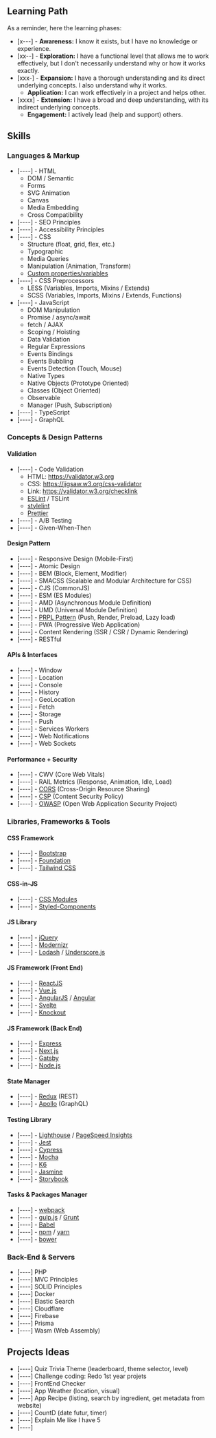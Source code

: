 ## Learning Path

As a reminder, here the learning phases:
- [x---] - **Awareness:** I know it exists, but I have no knowledge or experience.
- [xx--] - **Exploration:** I have a functional level that allows me to work effectively, but I don't necessarily understand why or how it works exactly.
- [xxx-] - **Expansion:** I have a thorough understanding and its direct underlying concepts. I also understand why it works.
    - **Application:** I can work effectively in a project and helps other.
- [xxxx] - **Extension:** I have a broad and deep understanding, with its indirect underlying concepts. 
    - **Engagement:** I actively lead (help and support) others.



## Skills

### Languages & Markup

- [----] - HTML 
    - DOM / Semantic
    - Forms
    - SVG Animation
    - Canvas
    - Media Embedding
    - Cross Compatibility
- [----] - SEO Principles
- [----] - Accessibility Principles
- [----] - CSS
    - Structure (float, grid, flex, etc.)
    - Typographic
    - Media Queries
    - Manipulation (Animation, Transform)
    - [Custom properties/variables](https://developer.mozilla.org/en-US/docs/Web/CSS/Using_CSS_custom_properties)
- [----] - CSS Preprocessors
    - LESS (Variables, Imports, Mixins / Extends)
    - SCSS (Variables, Imports, Mixins / Extends, Functions)
- [----] - JavaScript
    - DOM Manipulation
    - Promise / async/await
    - fetch / AJAX
    - Scoping / Hoisting
    - Data Validation
    - Regular Expressions
    - Events Bindings
    - Events Bubbling
    - Events Detection (Touch, Mouse)
    - Native Types
    - Native Objects (Prototype Oriented)
    - Classes (Object Oriented)
    - Observable
    - Manager (Push, Subscription)
- [----] - TypeScript
- [----] - GraphQL

### Concepts & Design Patterns

#### Validation
- [----] - Code Validation
    - HTML: https://validator.w3.org
    - CSS: https://jigsaw.w3.org/css-validator 
    - Link: https://validator.w3.org/checklink   
    - [ESLint](https://eslint.org/) / TSLint
    - [stylelint](https://stylelint.io/)
    - [Prettier](https://prettier.io/)
- [----] - A/B Testing
- [----] - Given-When-Then
#### Design Pattern
- [----] - Responsive Design (Mobile-First)
- [----] - Atomic Design
- [----] - BEM (Block, Element, Modifier)
- [----] - SMACSS (Scalable and Modular Architecture for CSS)
- [----] - CJS (CommonJS)
- [----] - ESM (ES Modules)
- [----] - AMD (Asynchronous Module Definition)
- [----] - UMD (Universal Module Definition)
- [----] - [PRPL Pattern](https://www.patterns.dev/posts/prpl/) (Push, Render, Preload, Lazy load)
- [----] - PWA (Progressive Web Application)
- [----] - Content Rendering (SSR / CSR / Dynamic Rendering)
- [----] - RESTful
#### APIs & Interfaces
- [----] - Window
- [----] - Location
- [----] - Console
- [----] - History
- [----] - GeoLocation 
- [----] - Fetch 
- [----] - Storage 
- [----] - Push 
- [----] - Services Workers 
- [----] - Web Notifications 
- [----] - Web Sockets
#### Performance + Security
- [----] - CWV (Core Web Vitals)
- [----] - RAIL Metrics (Response, Animation, Idle, Load)
- [----] - [CORS](https://developer.mozilla.org/en-US/docs/Web/HTTP/CORS) (Cross-Origin Resource Sharing)
- [----] - [CSP](https://developer.mozilla.org/en-US/docs/Web/HTTP/CSP) (Content Security Policy)
- [----] - [OWASP](https://owasp.org/) (Open Web Application Security Project)

### Libraries, Frameworks & Tools

#### CSS Framework
- [----] - [Bootstrap](https://getbootstrap.com/)
- [----] - [Foundation](https://get.foundation/)
- [----] - [Tailwind CSS](https://tailwindcss.com/)
#### CSS-in-JS
- [----] - [CSS Modules](https://github.com/css-modules/css-modules)
- [----] - [Styled-Components](https://styled-components.com/)
#### JS Library
- [----] - [jQuery](https://jquery.com/)
- [----] - [Modernizr](https://modernizr.com/)
- [----] - [Lodash](https://lodash.com/) / [Underscore.js](https://underscorejs.org/)
#### JS Framework (Front End)
- [----] - [ReactJS](https://reactjs.org/)
- [----] - [Vue.js](https://vuejs.org/)
- [----] - [AngularJS](https://angularjs.org/) / [Angular](https://angular.io/)
- [----] - [Svelte](https://svelte.dev/)
- [----] - [Knockout](https://knockoutjs.com/)
#### JS Framework (Back End)
- [----] - [Express](https://expressjs.com/)
- [----] - [Next.js](https://nextjs.org/)
- [----] - [Gatsby](https://www.gatsbyjs.com/)
- [----] - [Node.js](https://nodejs.org/en/)
#### State Manager
- [----] - [Redux](https://redux.js.org/) (REST)
- [----] - [Apollo](https://www.apollographql.com/) (GraphQL)
#### Testing Library
- [----] - [Lighthouse](https://developers.google.com/web/tools/lighthouse/) / [PageSpeed Insights](https://pagespeed.web.dev/)
- [----] - [Jest](https://jestjs.io/)
- [----] - [Cypress](https://www.cypress.io/)
- [----] - [Mocha](https://mochajs.org/)
- [----] - [K6](https://k6.io/)
- [----] - [Jasmine](https://jasmine.github.io/)  
- [----] - [Storybook](https://storybook.js.org/)
#### Tasks & Packages Manager
- [----] - [webpack](https://webpack.js.org/)
- [----] - [gulp.js](https://gulpjs.com/) / [Grunt](https://gruntjs.com/)
- [----] - [Babel](https://babeljs.io/)
- [----] - [npm](https://www.npmjs.com/) / [yarn](https://yarnpkg.com/)
- [----] - [bower](https://bower.io/)

### Back-End & Servers

- [----] PHP
- [----] MVC Principles
- [----] SOLID Principles
- [----] Docker
- [----] Elastic Search
- [----] Cloudflare
- [----] Firebase
- [----] Prisma
- [----] Wasm (Web Assembly)



## Projects Ideas

- [----] Quiz Trivia Theme (leaderboard, theme selector, level)
- [----] Challenge coding: Redo 1st year projets
- [----] FrontEnd Checker
- [----] App Weather (location, visual)
- [----] App Recipe (listing, search by ingredient, get metadata from website)
- [----] CountD (date futur, timer)
- [----] Explain Me like I have 5
- [----] 
